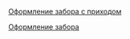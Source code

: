 [Оформление забора с приходом](registration_cargo_pickup_cargo_acceptance.md)

[Оформление забора](registration_cargo_pickup.md)